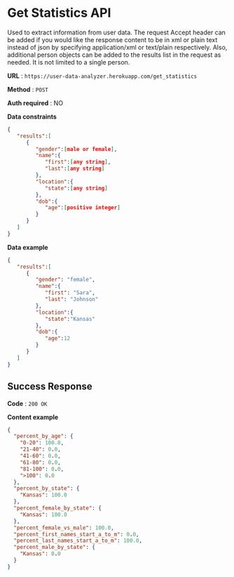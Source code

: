 # Get Statistics API

Used to extract information from user data. The request Accept header can be added if you would like the response content to be in xml or plain text 
instead of json by specifying application/xml or text/plain respectively. Also, additional person objects can be added to the results list in the request
as needed. It is not limited to a single person.

**URL** : `https://user-data-analyzer.herokuapp.com/get_statistics`

**Method** : `POST`

**Auth required** : NO

**Data constraints**

```json
{
   "results":[
      {
         "gender":[male or female],
         "name":{
            "first":[any string],
            "last":[any string]
         },
         "location":{
            "state":[any string]
         },
         "dob":{
            "age":[positive integer]
         }
      }
   ]
}
```

**Data example**

```json
{
   "results":[
      {
         "gender": "female",
         "name":{
            "first": "Sara",
            "last": "Johnson"
         },
         "location":{
            "state":"Kansas"
         },
         "dob":{
            "age":12
         }
      }
   ]
}
```

## Success Response

**Code** : `200 OK`

**Content example**

```json
{
  "percent_by_age": {
    "0-20": 100.0,
    "21-40": 0.0,
    "41-60": 0.0,
    "61-80": 0.0,
    "81-100": 0.0,
    ">100": 0.0
  },
  "percent_by_state": {
    "Kansas": 100.0
  },
  "percent_female_by_state": {
    "Kansas": 100.0
  },
  "percent_female_vs_male": 100.0,
  "percent_first_names_start_a_to_m": 0.0,
  "percent_last_names_start_a_to_m": 100.0,
  "percent_male_by_state": {
    "Kansas": 0.0
  }
}
```
